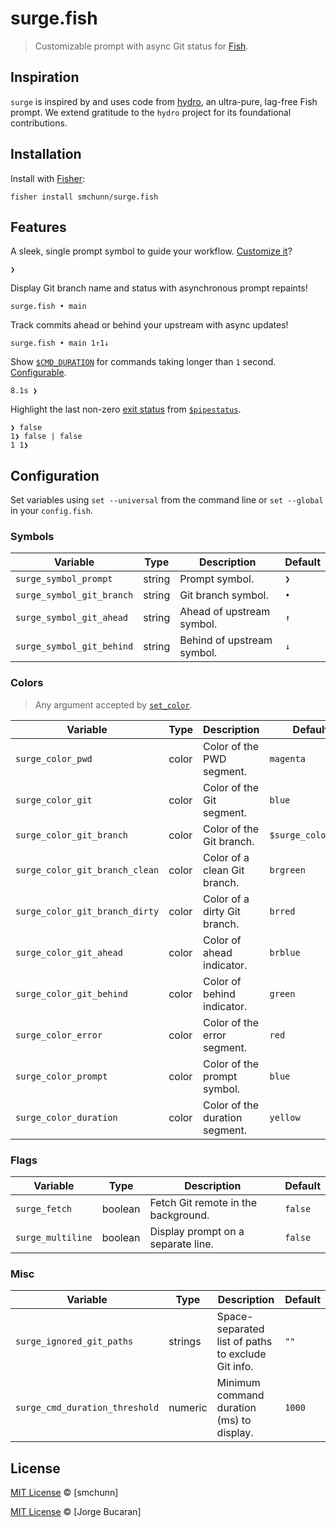 # surge.fish

> Customizable prompt with async Git status for [Fish](https://fishshell.com).

## Inspiration

`surge` is inspired by and uses code from [hydro](https://github.com/jorgebucaran/hydro), an ultra-pure, lag-free Fish prompt. We extend gratitude to the `hydro` project for its foundational contributions.

## Installation

Install with [Fisher](https://github.com/jorgebucaran/fisher):

```console
fisher install smchunn/surge.fish
```

## Features

A sleek, single prompt symbol to guide your workflow. [Customize it](#configuration)?

```
❯
```

Display Git branch name and status with asynchronous prompt repaints!

```
surge.fish • main
```

Track commits ahead or behind your upstream with async updates!

```
surge.fish • main 1↑1↓
```

Show [`$CMD_DURATION`](https://fishshell.com/docs/current/language.html?highlight=cmd_duration#envvar-CMD_DURATION) for commands taking longer than `1` second. [Configurable](#configuration).

```
8.1s ❯
```

Highlight the last non-zero [exit status](https://fishshell.com/docs/current/tutorial.html#exit-status) from [`$pipestatus`](https://fishshell.com/docs/current/language.html?highlight=cmd_duration#envvar-pipestatus).

```
❯ false
1❯ false | false
1 1❯
```

<!-- Smart [`$PWD`](https://fishshell.com/docs/current/language.html?highlight=cmd_duration#envvar-PWD) truncation, showing the basename or Git repository root. -->
<!---->
<!-- ``` -->
<!---->
<!-- ``` -->

<!-- ## Performance -->
<!---->
<!-- ``` -->
<!---->
<!-- ``` -->

## Configuration

Set variables using `set --universal` from the command line or `set --global` in your `config.fish`.

### Symbols

| Variable                  | Type   | Description                | Default |
| ------------------------- | ------ | -------------------------- | ------- |
| `surge_symbol_prompt`     | string | Prompt symbol.             | `❯`     |
| `surge_symbol_git_branch` | string | Git branch symbol.         | `•`     |
| `surge_symbol_git_ahead`  | string | Ahead of upstream symbol.  | `↑`     |
| `surge_symbol_git_behind` | string | Behind of upstream symbol. | `↓`     |

### Colors

> Any argument accepted by [`set_color`](https://fishshell.com/docs/current/cmds/set_color.html).

| Variable                       | Type  | Description                    | Default            |
| ------------------------------ | ----- | ------------------------------ | ------------------ |
| `surge_color_pwd`              | color | Color of the PWD segment.      | `magenta`          |
| `surge_color_git`              | color | Color of the Git segment.      | `blue`             |
| `surge_color_git_branch`       | color | Color of the Git branch.       | `$surge_color_pwd` |
| `surge_color_git_branch_clean` | color | Color of a clean Git branch.   | `brgreen`          |
| `surge_color_git_branch_dirty` | color | Color of a dirty Git branch.   | `brred`            |
| `surge_color_git_ahead`        | color | Color of ahead indicator.      | `brblue`           |
| `surge_color_git_behind`       | color | Color of behind indicator.     | `green`            |
| `surge_color_error`            | color | Color of the error segment.    | `red`              |
| `surge_color_prompt`           | color | Color of the prompt symbol.    | `blue`             |
| `surge_color_duration`         | color | Color of the duration segment. | `yellow`           |

### Flags

| Variable          | Type    | Description                         | Default |
| ----------------- | ------- | ----------------------------------- | ------- |
| `surge_fetch`     | boolean | Fetch Git remote in the background. | `false` |
| `surge_multiline` | boolean | Display prompt on a separate line.  | `false` |

### Misc

| Variable                       | Type    | Description                                        | Default |
| ------------------------------ | ------- | -------------------------------------------------- | ------- |
| `surge_ignored_git_paths`      | strings | Space-separated list of paths to exclude Git info. | `""`    |
| `surge_cmd_duration_threshold` | numeric | Minimum command duration (ms) to display.          | `1000`  |

## License

[MIT License](LICENSE) © [smchunn]

[MIT License](https://github.com/jorgebucaran/hydro/blob/main/LICENSE.md) © [Jorge Bucaran]
